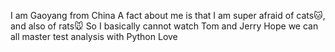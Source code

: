 I am Gaoyang from China 
A fact about me is that I am super afraid of cats🐱, and also of rats🐭
So I basically cannot watch Tom and Jerry
Hope we can all master test analysis with Python
Love
<!--
**gf2481/gf2481** is a ✨ _special_ ✨ repository because its `README.md` (this file) appears on your GitHub profile.

Here are some ideas to get you started:

- 🔭 I’m currently working on ...
- 🌱 I’m currently learning ...
- 👯 I’m looking to collaborate on ...
- 🤔 I’m looking for help with ...
- 💬 Ask me about ...
- 📫 How to reach me: ...
- 😄 Pronouns: ...
- ⚡ Fun fact: ...
-->
